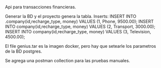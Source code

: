Api para transacciones financieras.

Generar la BD y el proyecto genera la tabla.
Inserts:
INSERT INTO .company(id,recharge_type, money)
VALUES (1, Phone, 9500.00);
INSERT INTO company(id,recharge_type, money)
VALUES (2, Transport, 3000.00);
INSERT INTO company(id,recharge_type, money)
VALUES (3, Television, 4500.00);

El file genius.tar es la imagen docker, pero hay que setearle los parametros
de la BD postgres.

Se agrega una postman collection para las pruebas manuales.


